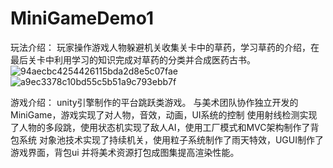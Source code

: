 # MiniGameDemo1
玩法介绍：
玩家操作游戏人物躲避机关收集关卡中的草药，学习草药的介绍，在最后关卡中利用学习的知识完成对草药的分类并合成医药古书。
![94aecbc4254426115bda2d8e5c07fae](https://github.com/1liurui/MiniGameDemo1/assets/112407713/e17d783c-30b1-4a55-a151-896892f26773)
![a9ec3378c10bd55c5b51a9c793ebb7f](https://github.com/1liurui/MiniGameDemo1/assets/112407713/3c80907b-e015-4681-bfa5-9bc7e635a5fe)

游戏介绍：
unity引擎制作的平台跳跃类游戏。
与美术团队协作独立开发的MiniGame，游戏实现了对人物，音效，动画，UI系统的控制
使用射线检测实现了人物的多段跳，使用状态机实现了敌人AI，使用工厂模式和MVC架构制作了背包系统
对象池技术实现了持续机关，使用粒子系统制作了雨天特效，UGUI制作了游戏界面，背包ui
并将美术资源打包成图集提高渲染性能。
